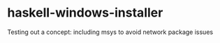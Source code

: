 haskell-windows-installer
=========================

Testing out a concept: including msys to avoid network package issues
